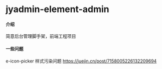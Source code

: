 # jyadmin-element-admin

#### 介绍
简意后台管理脚手架，前端工程项目

#### 一些问题
e-icon-picker 样式污染问题 https://juejin.cn/post/7158005226132209694